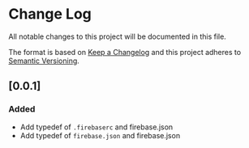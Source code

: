 # Change Log

All notable changes to this project will be documented in this file.

The format is based on [Keep a Changelog](http://keepachangelog.com/)
and this project adheres to [Semantic Versioning](http://semver.org/).

## [0.0.1]

### Added

- Add typedef of `.firebaserc` and firebase.json
- Add typedef of `firebase.json` and firebase.json
